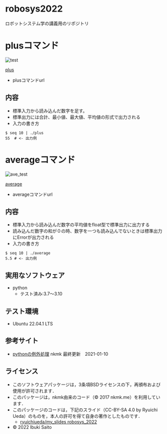 # robosys2022
ロボットシステム学の講義用のリポジトリ

# plusコマンド
![test](https://github.com/ibukisaito/robosys2022/actions/workflows/test.yml/badge.svg)


[plus](https://github.com/ibukisaito/robosys2022/blob/cf790184e64ac079aa0bdab4d2b5299e648cc683/plus)
* plusコマンドurl
## 内容
* 標準入力から読み込んだ数字を足す。
* 標準出力には合計、最小値、最大値、平均値の形式で出力される
* 入力の書き方
```
$ seq 10 | ./plus
55  # <- 出力例
```
# averageコマンド
![ave_test](https://github.com/ibukisaito/robosys2022/actions/workflows/ave_test.yml/badge.svg)

[average](https://github.com/ibukisaito/robosys2022/blob/b799d5a19e61765d451c43bcc65d90301a6c42ee/average)
* averageコマンドurl
## 内容
* 標準入力から読み込んだ数字の平均値をfloat型で標準出力に出力する
* 読み込んだ数字の和が０の時、数字を一つも読み込んでないときは標準出力にErrorが出力される
* 入力の書き方
```
$ seq 10 | ./average
5.5 # <- 出力例
```


## 実用なソフトウェア
* python
  * テスト済み:3.7～3.10


## テスト環境
* Ubuntu 22.04.1 LTS

## 参考サイト
* [pythonの例外処理](https://note.nkmk.me/python-try-except-else-finally/) nkmk 最終更新　2021-01-10 


## ライセンス
  * このソフトウェアパッケージは，3条項BSDライセンスの下，再頒布および使用が許可されます．
  * このパッケージは，nkmk由来のコード（© 2017 nkmk.me）を利用しています．
  * このパッケージのコードは，下記のスライド（CC-BY-SA 4.0 by Ryuichi Ueda）のものを，本人の許可を得て自身の著作としたものです．
      * [ryuichiueda/my_slides robosys_2022](https://github.com/ryuichiueda/my_slides/tree/master/robosys_2022)
  * © 2022 Ibuki Saito
